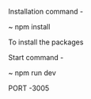 Installation command - 

~ npm install

To install the packages


Start command - 

~ npm run dev

PORT -3005
